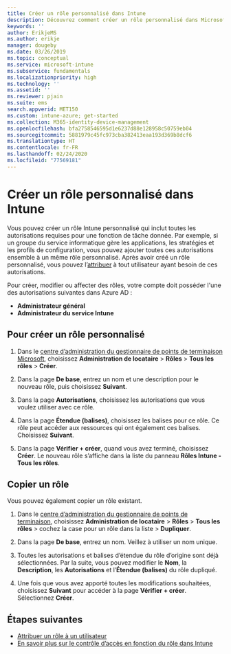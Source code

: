 ```yaml
---
title: Créer un rôle personnalisé dans Intune
description: Découvrez comment créer un rôle personnalisé dans Microsoft Intune.
keywords: ''
author: ErikjeMS
ms.author: erikje
manager: dougeby
ms.date: 03/26/2019
ms.topic: conceptual
ms.service: microsoft-intune
ms.subservice: fundamentals
ms.localizationpriority: high
ms.technology: ''
ms.assetid: ''
ms.reviewer: pjain
ms.suite: ems
search.appverid: MET150
ms.custom: intune-azure; get-started
ms.collection: M365-identity-device-management
ms.openlocfilehash: bfa2758546595d1e6237d88e128958c50759eb04
ms.sourcegitcommit: 5881979c45fc973cba382413eaa193d369b8dcf6
ms.translationtype: HT
ms.contentlocale: fr-FR
ms.lasthandoff: 02/24/2020
ms.locfileid: "77569181"
---
```

# <a name="create-a-custom-role-in-intune"></a>Créer un rôle personnalisé dans Intune

Vous pouvez créer un rôle Intune personnalisé qui inclut toutes les autorisations requises pour une fonction de tâche donnée. Par exemple, si un groupe du service informatique gère les applications, les stratégies et les profils de configuration, vous pouvez ajouter toutes ces autorisations ensemble à un même rôle personnalisé. Après avoir créé un rôle personnalisé, vous pouvez l’[attribuer](assign-role.md) à tout utilisateur ayant besoin de ces autorisations.

Pour créer, modifier ou affecter des rôles, votre compte doit posséder l'une des autorisations suivantes dans Azure AD :
- **Administrateur général**
- **Administrateur du service Intune**

## <a name="to-create-a-custom-role"></a>Pour créer un rôle personnalisé

1. Dans le [centre d’administration du gestionnaire de points de terminaison Microsoft](https://go.microsoft.com/fwlink/?linkid=2109431), choisissez **Administration de locataire** > **Rôles** > **Tous les rôles** > **Créer**.

2. Dans la page **De base**, entrez un nom et une description pour le nouveau rôle, puis choisissez **Suivant**.

3. Dans la page **Autorisations**, choisissez les autorisations que vous voulez utiliser avec ce rôle.

4. Dans la page **Étendue (balises)**, choisissez les balises pour ce rôle. Ce rôle peut accéder aux ressources qui ont également ces balises. Choisissez **Suivant**.

5. Dans la page **Vérifier + créer**, quand vous avez terminé, choisissez **Créer**. Le nouveau rôle s’affiche dans la liste du panneau **Rôles Intune - Tous les rôles**.

## <a name="copy-a-role"></a>Copier un rôle

Vous pouvez également copier un rôle existant.

1. Dans le [centre d’administration du gestionnaire de points de terminaison](https://go.microsoft.com/fwlink/?linkid=2109431), choisissez **Administration de locataire** > **Rôles** > **Tous les rôles** > cochez la case pour un rôle dans la liste > **Dupliquer**.

2. Dans la page **De base**, entrez un nom. Veillez à utiliser un nom unique.

3. Toutes les autorisations et balises d’étendue du rôle d’origine sont déjà sélectionnées. Par la suite, vous pouvez modifier le **Nom**, la **Description**, les **Autorisations** et l’**Étendue (balises)** du rôle dupliqué.

4. Une fois que vous avez apporté toutes les modifications souhaitées, choisissez **Suivant** pour accéder à la page **Vérifier + créer**. Sélectionnez **Créer**. 

## <a name="next-steps"></a>Étapes suivantes
- [Attribuer un rôle à un utilisateur](assign-role.md)
- [En savoir plus sur le contrôle d’accès en fonction du rôle dans Intune](role-based-access-control.md)


